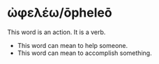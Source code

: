 # ὠφελέω/ōpheleō
This word is an action. It is a verb.
* This word can mean to help someone.
* This word can mean to accomplish something.
